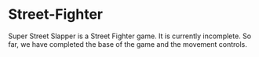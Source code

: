 # Street-Fighter
Super Street Slapper is a Street Fighter game. It is currently incomplete.
So far, we have completed the base of the game and the movement controls.
